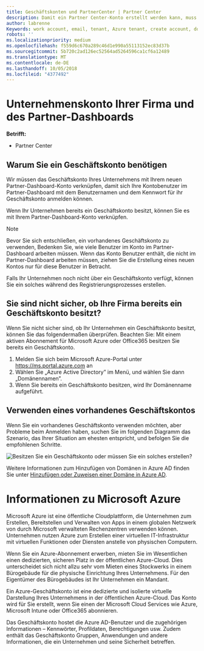 ```yaml
---
title: Geschäftskonten und PartnerCenter | Partner Center
description: Damit ein Partner Center-Konto erstellt werden kann, muss Ihr Unternehmen ein Geschäftskonto besitzen.
author: labrenne
Keywords: work account, email, tenant, Azure tenant, create account, domain name
robots: ''
ms.localizationpriority: medium
ms.openlocfilehash: f559d6c670a289c46d1e990a55113152ec83d37b
ms.sourcegitcommit: 5b720c2ad126ec52564ad5264596ca1cf6a12489
ms.translationtype: MT
ms.contentlocale: de-DE
ms.lasthandoff: 10/05/2018
ms.locfileid: "4377492"
---
```

# <a name="your-company-work-account-and-the-partner-dashboard"></a>Unternehmenskonto Ihrer Firma und des Partner-Dashboards  

**Betrifft:**

-  Partner Center

## <a name="why-you-need-a-work-account"></a>Warum Sie ein Geschäftskonto benötigen

Wir müssen das Geschäftskonto Ihres Unternehmens mit Ihrem neuen Partner-Dashboard-Konto verknüpfen, damit sich Ihre Kontobenutzer im Partner-Dashboard mit dem Benutzernamen und dem Kennwort für ihr Geschäftskonto anmelden können.

Wenn Ihr Unternehmen bereits ein Geschäftskonto besitzt, können Sie es mit Ihrem Partner-Dashboard-Konto verknüpfen. 

> [!NOTE]  
>  Bevor Sie sich entschließen, ein vorhandenes Geschäftskonto zu verwenden, Bedenken Sie, wie viele Benutzer im Konto im Partner-Dashboard arbeiten müssen. Wenn das Konto Benutzer enthält, die nicht im Partner-Dashboard arbeiten müssen, ziehen Sie die Erstellung eines neuen Kontos nur für diese Benutzer in Betracht.

Falls Ihr Unternehmen noch nicht über ein Geschäftskonto verfügt, können Sie ein solches während des Registrierungsprozesses erstellen. 

## <a name="not-sure-if-your-company-already-has-a-work-account"></a>Sie sind nicht sicher, ob Ihre Firma bereits ein Geschäftskonto besitzt?

Wenn Sie nicht sicher sind, ob Ihr Unternehmen ein Geschäftskonto besitzt, können Sie das folgendermaßen überprüfen. Beachten Sie: Mit einem aktiven Abonnement für Microsoft Azure oder Office365 besitzen Sie bereits ein Geschäftskonto.
1.  Melden Sie sich beim Microsoft Azure-Portal unter https://ms.portal.azure.com an
2.  Wählen Sie „Azure Active Directory” im Menü, und wählen Sie dann „Domänennamen”.
3.  Wenn Sie bereits ein Geschäftskonto besitzen, wird Ihr Domänenname aufgeführt.

## <a name="using-an-existing-work-account"></a>Verwenden eines vorhandenes Geschäftskontos

Wenn Sie ein vorhandenes Geschäftskonto verwenden möchten, aber Probleme beim Anmelden haben, suchen Sie im folgenden Diagramm das Szenario, das Ihrer Situation am ehesten entspricht, und befolgen Sie die empfohlenen Schritte. 

![Besitzen Sie ein Geschäftskonto oder müssen Sie ein solches erstellen?](images/onboardingAADFlow.png)

Weitere Informationen zum Hinzufügen von Domänen in Azure AD finden Sie unter [Hinzufügen oder Zuweisen einer Domäne in Azure AD](https://docs.microsoft.com/azure/active-directory/active-directory-add-domain).

# <a name="about-microsoft-azure"></a>Informationen zu Microsoft Azure

Microsoft Azure ist eine öffentliche Cloudplattform, die Unternehmen zum Erstellen, Bereitstellen und Verwalten von Apps in einem globalen Netzwerk von durch Microsoft verwalteten Rechenzentren verwenden können. Unternehmen nutzen Azure zum Erstellen einer virtuellen IT-Infrastruktur mit virtuellen Funktionen oder Diensten anstelle von physischen Computern. 

Wenn Sie ein Azure-Abonnement erwerben, mieten Sie im Wesentlichen einen dedizierten, sicheren Platz in der öffentlichen Azure-Cloud. Dies unterscheidet sich nicht allzu sehr vom Mieten eines Stockwerks in einem Bürogebäude für die physische Einrichtung Ihres Unternehmens. Für den Eigentümer des Bürogebäudes ist Ihr Unternehmen ein Mandant. 

Ein Azure-Geschäftskonto ist eine dedizierte und isolierte virtuelle Darstellung Ihres Unternehmens in der öffentlichen Azure-Cloud. Das Konto wird für Sie erstellt, wenn Sie einen der Microsoft Cloud Services wie Azure, Microsoft Intune oder Office365 abonnieren. 

Das Geschäftskonto hostet die Azure AD-Benutzer und die zugehörigen Informationen – Kennwörter, Profildaten, Berechtigungen usw. Zudem enthält das Geschäftskonto Gruppen, Anwendungen und andere Informationen, die ein Unternehmen und seine Sicherheit betreffen. 
